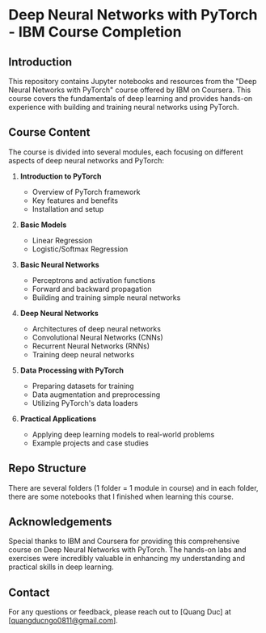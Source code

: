 # Deep Neural Networks with PyTorch - IBM Course Completion

## Introduction

This repository contains Jupyter notebooks and resources from the "Deep Neural Networks with PyTorch" course offered by IBM on Coursera. This course covers the fundamentals of deep learning and provides hands-on experience with building and training neural networks using PyTorch.

## Course Content

The course is divided into several modules, each focusing on different aspects of deep neural networks and PyTorch:

1. **Introduction to PyTorch**
    - Overview of PyTorch framework
    - Key features and benefits
    - Installation and setup
  
2. **Basic Models**
    - Linear Regression
    - Logistic/Softmax Regression

3. **Basic Neural Networks**
    - Perceptrons and activation functions
    - Forward and backward propagation
    - Building and training simple neural networks

4. **Deep Neural Networks**
    - Architectures of deep neural networks
    - Convolutional Neural Networks (CNNs)
    - Recurrent Neural Networks (RNNs)
    - Training deep neural networks

5. **Data Processing with PyTorch**
    - Preparing datasets for training
    - Data augmentation and preprocessing
    - Utilizing PyTorch's data loaders

6. **Practical Applications**
    - Applying deep learning models to real-world problems
    - Example projects and case studies
  
## Repo Structure

There are several folders (1 folder = 1 module in course) and in each folder, there are some notebooks that I finished when learning this course. 

## Acknowledgements

Special thanks to IBM and Coursera for providing this comprehensive course on Deep Neural Networks with PyTorch. The hands-on labs and exercises were incredibly valuable in enhancing my understanding and practical skills in deep learning.

## Contact

For any questions or feedback, please reach out to [Quang Duc] at [quangducngo0811@gmail.com].

